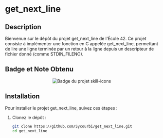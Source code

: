 # get_next_line

## Description

Bienvenue sur le dépôt du projet get_next_line de l'École 42. Ce projet consiste à implémenter une fonction en C appelée get_next_line, permettant de lire une ligne terminée par un retour à la ligne depuis un descripteur de fichier donné (comme STDIN_FILENO).

## Badge et Note Obtenu

<div align="center">
  <img src="https://github.com/ayogun/42-project-badges/blob/main/badges/get_next_linem.png?raw=true"alt="Badge du projet skill-icons">
</div>

## Installation

Pour installer le projet get_next_line, suivez ces étapes :

1. Clonez le dépôt :

   ```bash
   git clone https://github.com/Sycourbi/get_next_line.git
   cd get_next_line
   ```
